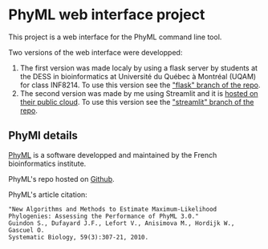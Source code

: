 # PhyML web interface project

This project is a web interface for the PhyML command line tool.

Two versions of the web interface were developped:
1. The first version was made localy by using a flask server by students at the DESS in bioinformatics at Université du Québec à Montréal (UQAM) for class INF8214. To use this version see the ["flask" branch of the repo](https://github.com/nicdemon/phyml/tree/flask).
2. The second version was made by me using Streamlit and it is [hosted on their public cloud](). To use this version see the ["streamlit" branch of the repo](https://github.com/nicdemon/phyml/tree/streamlit).


## PhyMl details
[PhyML](http://www.atgc-montpellier.fr/phyml/) is a software developped and maintained by the French bioinformatics institute.

PhyML's repo hosted on [Github](https://github.com/stephaneguindon/phyml).

PhyML's article citation:
```
"New Algorithms and Methods to Estimate Maximum-Likelihood Phylogenies: Assessing the Performance of PhyML 3.0."
Guindon S., Dufayard J.F., Lefort V., Anisimova M., Hordijk W., Gascuel O.
Systematic Biology, 59(3):307-21, 2010.
```